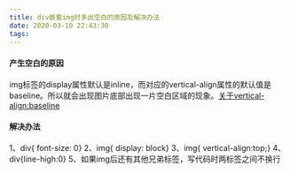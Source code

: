 ```yaml
---
title: div嵌套img时多出空白的原因及解决办法
date: 2020-03-10 22:43:30
tags:
---
```

[](###div嵌套img时多出空白的原因及解决办法)
#### 产生空白的原因

img标签的display属性默认是inline，而对应的vertical-align属性的默认值是baseline。所以就会出现图片底部出现一片空白区域的现象。[关于vertical-align:baseline](https://www.cnblogs.com/xuhaodong/p/basseline.html)

#### 解决办法

1、div{ font-size: 0}
2、img{ display: block}
3、img{ vertical-align:top;}
4、div{line-high:0}
5、如果img后还有其他兄弟标签，写代码时两标签之间不换行
